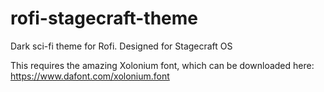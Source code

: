 # rofi-stagecraft-theme
Dark sci-fi theme for Rofi. Designed for Stagecraft OS

This requires the amazing Xolonium font, which can be downloaded here:
https://www.dafont.com/xolonium.font
